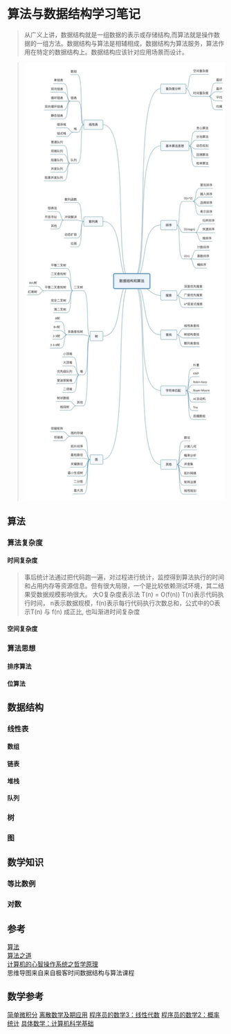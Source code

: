 # 算法与数据结构学习笔记
>从广义上讲，数据结构就是一组数据的表示或存储结构,而算法就是操作数据的一组方法。数据结构与算法是相辅相成，数据结构为算法服务，算法作用在特定的数据结构上。数据结构应该针对应用场景而设计。

>![数据结构与算法思维导图](dataStructureAlgorithmsMind.jpg)

## 算法

### 算法复杂度
#### 时间复杂度
>事后统计法通过把代码跑一遍，对过程进行统计，监控得到算法执行的时间和占用内存等资源信息。但有很大局限，一个是比较依赖测试环境，其二结果受数据规模影响很大。
>大O复杂度表示法 T(n) = O(f(n)) T(n)表示代码执行时间， n表示数据规模，f(n)表示每行代码执行次数总和，公式中的O表示T(n) 与 f(n) 成正比, 也叫渐进时间复杂度
#### 空间复杂度

### 算法思想

#### 排序算法

#### 位算法

## 数据结构

### 线性表

#### 数组

#### 链表

#### 堆栈

#### 队列

### 树

### 图

## 数学知识

### 等比数例

### 对数

## 参考
[算法](https://book.douban.com/subject/19952400/)  
[算法之道](https://book.douban.com/subject/4249686/)  
[计算机的心智操作系统之哲学原理](https://book.douban.com/subject/3670621/)  
思维导图来自来自极客时间数据结构与算法课程  

## 数学参考
[简单微积分](https://book.douban.com/subject/30271424/)
[离散数学及期应用](https://book.douban.com/subject/2130743/)
[程序员的数学3：线性代数](http://www.ituring.com.cn/book/1239)
[程序员的数学2：概率统计](http://www.ituring.com.cn/book/1254)
[具体数学：计算机科学基础](http://www.ituring.com.cn/book/932)